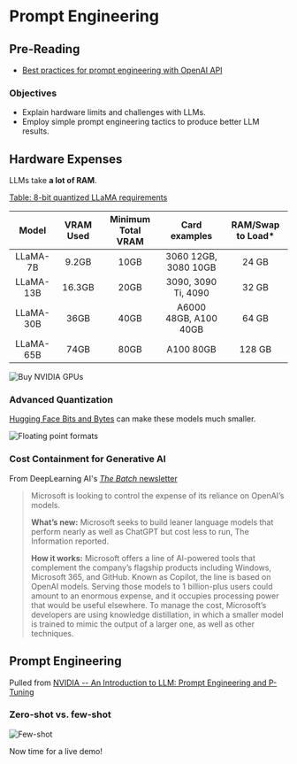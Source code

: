 # Prompt Engineering

## Pre-Reading

- [Best practices for prompt engineering with OpenAI API](https://help.openai.com/en/articles/6654000-best-practices-for-prompt-engineering-with-openai-api)

### Objectives

- Explain hardware limits and challenges with LLMs.
- Employ simple prompt engineering tactics to produce better LLM results.

## Hardware Expenses

LLMs take **a lot of RAM**.

[Table: 8-bit quantized LLaMA requirements](https://aituts.com/local-llms/)

|   Model   | VRAM Used | Minimum Total VRAM |     Card examples     | RAM/Swap to Load* |
|:---------:|:---------:|:------------------:|:---------------------:|:-----------------:|
| LLaMA-7B  | 9.2GB     | 10GB               | 3060 12GB, 3080 10GB  | 24 GB             |
| LLaMA-13B | 16.3GB    | 20GB               | 3090, 3090 Ti, 4090   | 32 GB             |
| LLaMA-30B | 36GB      | 40GB               | A6000 48GB, A100 40GB | 64 GB             |
| LLaMA-65B | 74GB      | 80GB               | A100 80GB             | 128 GB            |

![Buy NVIDIA GPUs](../img/buy_nvidia.png)

### Advanced Quantization

[Hugging Face Bits and Bytes](https://huggingface.co/blog/4bit-transformers-bitsandbytes) can make these models much smaller.

![Floating point formats](https://huggingface.co/datasets/huggingface/documentation-images/resolve/main/blog/bitsandbytes/FP8-scheme.png)

### Cost Containment for Generative AI

From DeepLearning AI's [*The Batch* newsletter](https://info.deeplearning.ai/ai-for-brain-surgery-microsofts-chatgpt-bill-googles-generative-phones-better-prompts)

> Microsoft is looking to control the expense of its reliance on OpenAI’s models.
>
> **What’s new:** Microsoft seeks to build leaner language models that perform nearly as well as ChatGPT but cost less to run, The Information reported.
>
> **How it works:** Microsoft offers a line of AI-powered tools that complement the company’s flagship products including Windows, Microsoft 365, and GitHub. Known as Copilot, the line is based on OpenAI models. Serving those models to 1 billion-plus users could amount to an enormous expense, and it occupies processing power that would be useful elsewhere. To manage the cost, Microsoft’s developers are using knowledge distillation, in which a smaller model is trained to mimic the output of a larger one, as well as other techniques.

## Prompt Engineering

Pulled from [NVIDIA -- An Introduction to LLM: Prompt Engineering and P-Tuning](https://developer.nvidia.com/blog/an-introduction-to-large-language-models-prompt-engineering-and-p-tuning/)

### Zero-shot vs. few-shot

![Few-shot](../img/few-shot.png)

Now time for a live demo!
